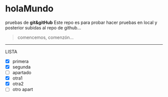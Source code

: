 # holaMundo
pruebas de **git&amp;gitHub**
Este repo es para probar hacer pruebas en local y posterior subidas al repo de github...
>comencemos, comenzón...
---
LISTA

- [x] primera
- [x] segunda
- [ ] apartado
 - [x] otra1
 - [x] otra2
 - [ ] otro apart
